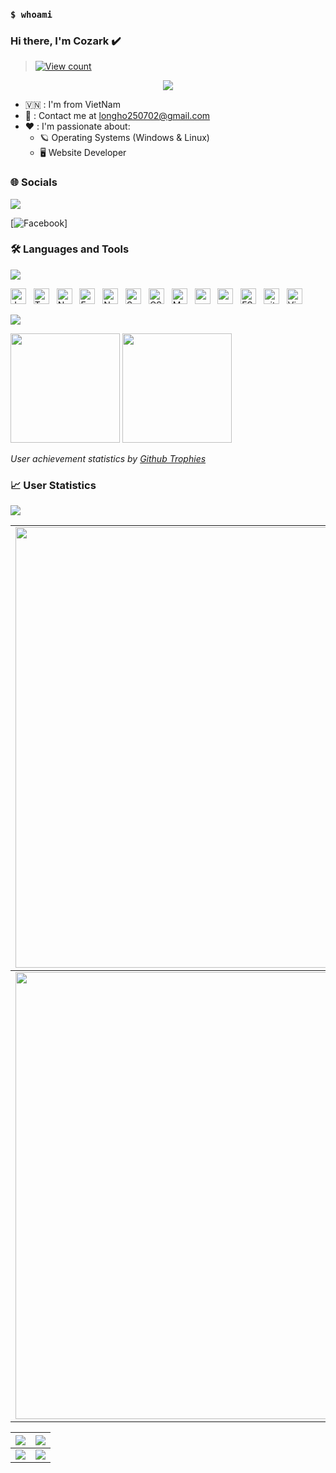 ### `$ whoami`


### Hi there, I'm Cozark ✔️

> [![View count](https://visitcount.itsvg.in/api?id=longho2002&color=6&icon=0&pretty=true)](https://visitcount.itsvg.in/api?id=longho2002)


<p align="center" color="#36BCF7FF"><img src="https://readme-typing-svg.herokuapp.com?font=Fira+Code&pause=1000&color=2CF785&width=435&lines=I'm+a+backend+developer"></p>

- 🇻🇳 : I'm from VietNam
- 📧 : Contact me at [longho250702@gmail.com](https://www.facebook.com/longho.2002)
- ❤️ : I'm passionate about:
  - 🪐 Operating Systems (Windows & Linux)
  - 🖥️ Website Developer

### 🌐 Socials
<img src="https://user-images.githubusercontent.com/73097560/115834477-dbab4500-a447-11eb-908a-139a6edaec5c.gif">


[![Facebook](https://www.facebook.com/longho.2002)]

### 🛠 Languages and Tools
<img src="https://user-images.githubusercontent.com/73097560/115834477-dbab4500-a447-11eb-908a-139a6edaec5c.gif">

<img src="https://img.shields.io/badge/JavaScript-282C34?logo=javascript&logoColor=F7DF1E" title="JavaScript" height="25"/> &nbsp;
<img src="https://img.shields.io/badge/TypeScript-282C34?logo=typescript&logoColor=3178C6" title="TypeScript" height="25"/> &nbsp;
<img src="https://img.shields.io/badge/Node.js-282C34?logo=node.js&logoColor=00F200" title="Node.js" height="25"/> &nbsp;
<img src="https://img.shields.io/badge/Express-282C34?logo=express&logoColor=FFFFFF" title="Express.js" height="25"/> &nbsp;
<img src="https://img.shields.io/badge/NestJS-282C34?logo=nestjs&logoColor=E84D3D" title="NestJS" height="25"/> &nbsp;
<img src="https://img.shields.io/badge/Spring%20Boot-282C34?logo=spring" title="SpringBoot" height="25"/> &nbsp;
<img src="https://img.shields.io/badge/C%20Sharp-282C34?logo=CSharp" title="CSharp" height="25"/> &nbsp;
<img src="https://img.shields.io/badge/MongoDB-282C34?logo=mongodb&logoColor=47A248" title="MongoDB" height="25"/> &nbsp;
<img src="https://img.shields.io/badge/Postgre%20Sql-282C34?logo=postgresql" title="postgresql" height="25"/> &nbsp;
<img src="https://img.shields.io/badge/Postgre%20Sql-282C34?logo=mysql" title="mysql" height="25"/> &nbsp;
<img src="https://img.shields.io/badge/ESLint-282C34?logo=eslint&logoColor=4B32C3" title="ESLint" height="25"/> &nbsp;
<img src="https://img.shields.io/badge/git-282C34?logo=git&logoColor=F05032" title="git" height="25"/> &nbsp;
<img src="https://img.shields.io/badge/VS%20Code-282C34?logo=visual-studio-code&logoColor=007ACC"  title="Visual Studio Code" height="25"/> &nbsp;



<img src="https://user-images.githubusercontent.com/73097560/115834477-dbab4500-a447-11eb-908a-139a6edaec5c.gif">

[<img src="https://github-readme-stats.vercel.app/api?username=longho2002&show_icons=true&count_private=true&bg_color=30,e96443,904e95&title_color=fff&text_color=fff&include_all_commits=true" height="175">](https://github-readme-stats.vercel.app/api?username=longho2002)
[<img src="https://github-readme-stats.vercel.app/api/top-langs/?username=longho2002&layout=compact&bg_color=30,e96443,904e95&title_color=fff&text_color=fff" height="175">](https://github-readme-stats.vercel.app/api/top-langs/?username=longho2002)


*User achievement statistics by [Github Trophies](https://github.com/longho2002/github-trophies)*

### 📈 User Statistics
<img src="https://user-images.githubusercontent.com/73097560/115834477-dbab4500-a447-11eb-908a-139a6edaec5c.gif">

<table>
  <tbody>
    <tr>
      <td>
        <a href="https://github-readme-streak-stats.herokuapp.com/?user=longho2002">
          <img width="705" src="https://github-readme-streak-stats.herokuapp.com/?user=longho2002&bg_color=30,e96443,904e95&title_color=fff&text_color=fff&theme=radical&hide_border=true">
        </a>
      </td>
    </tr>
  </tbody>
  <tbody>
    <tr>
      <td>
        <a href="https://github-profile-summary-cards.vercel.app/api/cards/profile-details?username=longho2002">
          <img width="715" src="https://github-profile-summary-cards.vercel.app/api/cards/profile-details?username=longho2002&theme=dracula"/>
        </a>
      </td>
    </tr>
  </tbody>
</table>

<table>
  <tbody>
    <tr>
      <th>
        <a href="https://github-profile-summary-cards.vercel.app/api/cards/repos-per-language?username=longho2002">
          <img src="https://github-profile-summary-cards.vercel.app/api/cards/repos-per-language?username=longho2002&theme=dracula"/>
        </a>
      </th>
      <th>
        <a href="https://github-profile-summary-cards.vercel.app/api/cards/most-commit-language?username=longho2002&">
          <img src="https://github-profile-summary-cards.vercel.app/api/cards/most-commit-language?username=longho2002&theme=dracula"/>
        </a>
      </th>
    </tr>
  </tbody>
  <tbody>
    <tr>
      <td>
        <a href="https://github-profile-summary-cards.vercel.app/api/cards/stats?username=longho2002">
          <img src="https://github-profile-summary-cards.vercel.app/api/cards/stats?username=longho2002&theme=dracula"/>
        </a>
      </td>
      <td>
        <a href="https://github-profile-summary-cards.vercel.app/api/cards/productive-time?username=longho2002">
          <img src="https://github-profile-summary-cards.vercel.app/api/cards/productive-time?username=longho2002&theme=dracula"/>
        </a>
      </td>
    </tr>
  </tbody>
</table>
